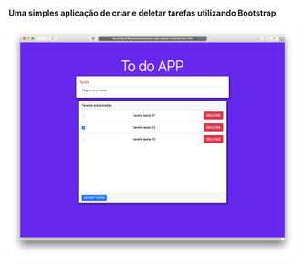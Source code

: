 #### Uma simples aplicação de criar e deletar tarefas utilizando Bootstrap

<img src="exemplo.png" alt="Exemplo" />